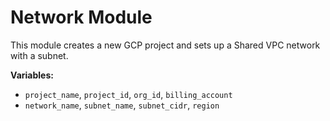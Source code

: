 # Network Module

This module creates a new GCP project and sets up a Shared VPC network with a subnet.

**Variables:**
- `project_name`, `project_id`, `org_id`, `billing_account`
- `network_name`, `subnet_name`, `subnet_cidr`, `region`
